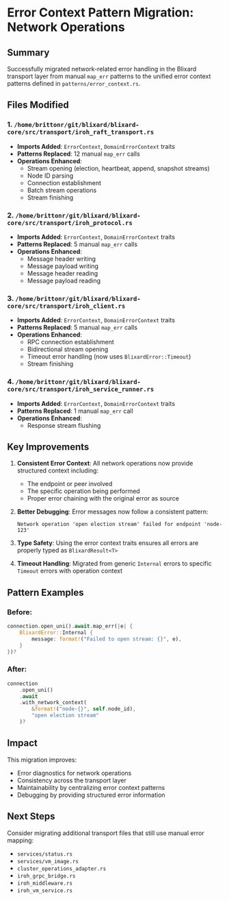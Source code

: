 # Error Context Pattern Migration: Network Operations

## Summary

Successfully migrated network-related error handling in the Blixard transport layer from manual `map_err` patterns to the unified error context patterns defined in `patterns/error_context.rs`.

## Files Modified

### 1. `/home/brittonr/git/blixard/blixard-core/src/transport/iroh_raft_transport.rs`
- **Imports Added**: `ErrorContext`, `DomainErrorContext` traits
- **Patterns Replaced**: 12 manual `map_err` calls
- **Operations Enhanced**:
  - Stream opening (election, heartbeat, append, snapshot streams) 
  - Node ID parsing
  - Connection establishment
  - Batch stream operations
  - Stream finishing

### 2. `/home/brittonr/git/blixard/blixard-core/src/transport/iroh_protocol.rs`
- **Imports Added**: `ErrorContext`, `DomainErrorContext` traits
- **Patterns Replaced**: 5 manual `map_err` calls
- **Operations Enhanced**:
  - Message header writing
  - Message payload writing
  - Message header reading
  - Message payload reading

### 3. `/home/brittonr/git/blixard/blixard-core/src/transport/iroh_client.rs`
- **Imports Added**: `ErrorContext`, `DomainErrorContext` traits
- **Patterns Replaced**: 5 manual `map_err` calls
- **Operations Enhanced**:
  - RPC connection establishment
  - Bidirectional stream opening
  - Timeout error handling (now uses `BlixardError::Timeout`)
  - Stream finishing

### 4. `/home/brittonr/git/blixard/blixard-core/src/transport/iroh_service_runner.rs`
- **Imports Added**: `ErrorContext`, `DomainErrorContext` traits
- **Patterns Replaced**: 1 manual `map_err` call
- **Operations Enhanced**:
  - Response stream flushing

## Key Improvements

1. **Consistent Error Context**: All network operations now provide structured context including:
   - The endpoint or peer involved
   - The specific operation being performed
   - Proper error chaining with the original error as source

2. **Better Debugging**: Error messages now follow a consistent pattern:
   ```
   Network operation 'open election stream' failed for endpoint 'node-123'
   ```

3. **Type Safety**: Using the error context traits ensures all errors are properly typed as `BlixardResult<T>`

4. **Timeout Handling**: Migrated from generic `Internal` errors to specific `Timeout` errors with operation context

## Pattern Examples

### Before:
```rust
connection.open_uni().await.map_err(|e| {
    BlixardError::Internal {
        message: format!("Failed to open stream: {}", e),
    }
})?
```

### After:
```rust
connection
    .open_uni()
    .await
    .with_network_context(
        &format!("node-{}", self.node_id),
        "open election stream"
    )?
```

## Impact

This migration improves:
- Error diagnostics for network operations
- Consistency across the transport layer
- Maintainability by centralizing error context patterns
- Debugging by providing structured error information

## Next Steps

Consider migrating additional transport files that still use manual error mapping:
- `services/status.rs`
- `services/vm_image.rs`
- `cluster_operations_adapter.rs`
- `iroh_grpc_bridge.rs`
- `iroh_middleware.rs`
- `iroh_vm_service.rs`
